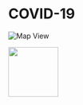 # COVID-19
![Map View](https://raw.github.com/GauravNadar/COVID-19/master/screens/Screenshot_worldMap.jpg)

<img src="https://raw.github.com/GauravNadar/COVID-19/master/screens/Screenshot_worldMap.jpg" style=" width:100px ; height:100px " />
